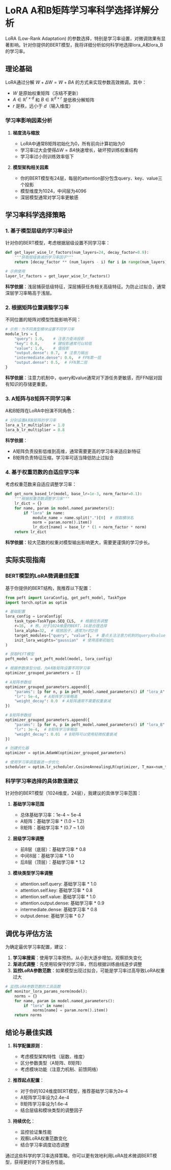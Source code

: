 # LoRA A和B矩阵学习率科学选择详解分析

LoRA (Low-Rank Adaptation) 的参数选择，特别是学习率设置，对微调效果有显著影响。针对你提供的BERT模型，我将详细分析如何科学地选择lora_A和lora_B的学习率。

## 理论基础

LoRA通过分解 $W + \Delta W = W + BA$ 的方式来实现参数高效微调，其中：
- $W$ 是原始权重矩阵（冻结不更新）
- $A \in \mathbb{R}^{r \times d}$ 和 $B \in \mathbb{R}^{d \times r}$ 是低秩分解矩阵
- $r$ 是秩，远小于 $d$（输入维度）

### 学习率影响因素分析

1. **梯度流与缩放**
   - LoRA中通常B矩阵初始化为0，所有前向计算初始为0
   - 学习率过大会使得$\Delta W = BA$快速增长，破坏预训练权重结构
   - 学习率过小则训练效率低下

2. **模型架构相关因素**
   - 你的BERT模型有24层，每层的attention部分包含query、key、value三个投影
   - 模型维度为1024，中间层为4096
   - 深层模型通常对学习率更敏感

## 学习率科学选择策略

### 1. 基于模型层级的学习率设计

针对你的BERT模型，考虑根据层级设置不同学习率：

```python
def get_layer_wise_lr_factors(num_layers=24, decay_factor=0.9):
    """获取层级衰减的学习率因子"""
    return [decay_factor ** (num_layers - i) for i in range(num_layers)]

# 示例使用
layer_lr_factors = get_layer_wise_lr_factors()
```

**科学依据**：浅层捕获低级特征，深层捕获任务相关高级特征。为防止过拟合，通常深层学习率略高于浅层。

### 2. 根据矩阵位置调整学习率

不同位置的矩阵对模型性能影响不同：

```python
# 示例：为不同类型模块设置不同学习率
module_lrs = {
    "query": 1.0,    # 注意力查询投影
    "key": 0.8,      # 键投影通常可以较低
    "value": 1.0,    # 值投影
    "output.dense": 0.7,  # 注意力输出
    "intermediate.dense": 0.6,  # FFN第一层
    "output.dense": 0.5,  # FFN第二层
}
```

**科学依据**：注意力机制中，query和value通常对下游任务更敏感，而FFN层对固有知识的存储更重要。

### 3. A矩阵与B矩阵不同学习率

A和B矩阵在LoRA中扮演不同角色：

```python
# 分别设置A和B矩阵的学习率
lora_a_lr_multiplier = 1.0
lora_b_lr_multiplier = 0.8
```

**科学依据**：
- A矩阵负责投影低维到高维，通常需要更高的学习率来适应新特征
- B矩阵负责特征压缩，学习率可适当降低防止过拟合

### 4. 基于权重范数的自适应学习率

考虑权重范数来自适应调整学习率：

```python
def get_norm_based_lr(model, base_lr=1e-3, norm_factor=0.1):
    """根据权重范数调整学习率"""
    lr_dict = {}
    for name, param in model.named_parameters():
        if "lora" in name:
            module_name = name.split(".")[0]  # 获取模块名
            norm = param.norm().item()
            lr_dict[name] = base_lr * (1 + norm_factor * norm)
    return lr_dict
```

**科学依据**：较大范数的权重对模型输出影响更大，需要更谨慎的学习步长。

## 实际实现指南

### BERT模型的LoRA微调最佳配置

基于你提供的BERT结构，我推荐以下配置：

```python
from peft import LoraConfig, get_peft_model, TaskType
import torch.optim as optim

# 基础配置
lora_config = LoraConfig(
    task_type=TaskType.SEQ_CLS,  # 根据任务调整
    r=16,  # 秩，对于1024维度的BERT，16是合理选择
    lora_alpha=32,  # 缩放因子，通常为r的2倍
    target_modules=["query", "value"],  # 重点关注注意力机制的query和value
    init_lora_weights="gaussian"  # 使用高斯初始化
)

# 获取PEFT模型
peft_model = get_peft_model(model, lora_config)

# 根据参数类型分组，为A和B矩阵设置不同学习率
optimizer_grouped_parameters = []

# A矩阵参数组
optimizer_grouped_parameters.append({
    "params": [p for n, p in peft_model.named_parameters() if "lora_A" in n],
    "lr": 5e-4,  # A矩阵学习率略高
    "weight_decay": 0.0  # A矩阵通常不需要权重衰减
})

# B矩阵参数组
optimizer_grouped_parameters.append({
    "params": [p for n, p in peft_model.named_parameters() if "lora_B" in n],
    "lr": 3e-4,  # B矩阵学习率略低
    "weight_decay": 0.01  # B矩阵可以使用轻微权重衰减
})

# 创建优化器
optimizer = optim.AdamW(optimizer_grouped_parameters)

# 使用学习率调度器进一步优化
scheduler = optim.lr_scheduler.CosineAnnealingLR(optimizer, T_max=num_training_steps)
```

### 科学学习率选择的具体数值建议

针对你的BERT模型（1024维度，24层），我建议的具体学习率范围：

1. **基础学习率范围**
   - 总体基础学习率：1e-4 ~ 5e-4
   - A矩阵：基础学习率 * (1.0 ~ 1.2)
   - B矩阵：基础学习率 * (0.7 ~ 1.0)

2. **层级学习率调整**
   - 前8层（底层）：基础学习率 * 0.8
   - 中间8层：基础学习率 * 1.0
   - 后8层（顶层）：基础学习率 * 1.2

3. **模块类型学习率调整**
   - attention.self.query: 基础学习率 * 1.0
   - attention.self.key: 基础学习率 * 0.8
   - attention.self.value: 基础学习率 * 1.0
   - attention.output.dense: 基础学习率 * 0.9
   - intermediate.dense: 基础学习率 * 0.8
   - output.dense: 基础学习率 * 0.7

## 调优与评估方法

为确定最优学习率配置，建议：

1. **学习率搜索**：使用学习率预热，从小到大逐步增加，观察损失变化
2. **渐进式调整**：先使用较保守的学习率，然后根据训练曲线逐步调整
3. **监控LoRA参数范数**：如果模型出现过拟合，可能是学习率过高导致LoRA权重过大

```python
# 监控LoRA参数范数的工具函数
def monitor_lora_params_norm(model):
    norms = {}
    for name, param in model.named_parameters():
        if "lora" in name:
            norms[name] = param.norm().item()
    return norms
```

## 结论与最佳实践

1. **科学配置原则**：
   - 考虑模型架构特性（层数、维度）
   - 区分参数类型（A矩阵、B矩阵）
   - 考虑模块功能（注意力机制、前馈网络）

2. **推荐起点配置**：
   - 对于你的1024维度BERT模型，推荐基础学习率为2e-4
   - A矩阵学习率设为2.4e-4
   - B矩阵学习率设为1.6e-4
   - 结合层级和模块类型的调整因子

3. **持续优化**：
   - 监控验证集性能
   - 观察LoRA权重范数变化
   - 结合学习率调度动态调整

通过这些科学的学习率选择策略，你可以更有效地利用LoRA技术微调BERT模型，获得更好的下游任务性能。